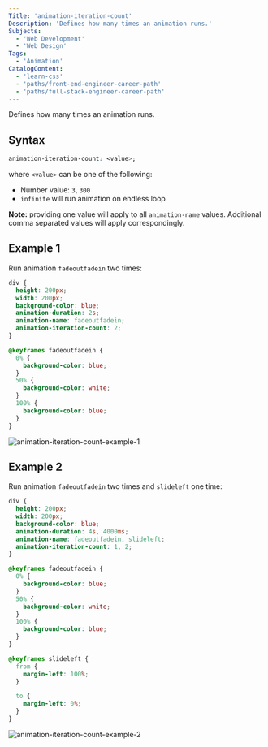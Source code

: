 ```yaml
---
Title: 'animation-iteration-count'
Description: 'Defines how many times an animation runs.'
Subjects:
  - 'Web Development'
  - 'Web Design'
Tags:
  - 'Animation'
CatalogContent:
  - 'learn-css'
  - 'paths/front-end-engineer-career-path'
  - 'paths/full-stack-engineer-career-path'
---
```


Defines how many times an animation runs.

## Syntax

```css
animation-iteration-count: <value>;
```

where `<value>` can be one of the following:

- Number value: `3`, `300`
- `infinite` will run animation on endless loop

**Note:** providing one value will apply to all `animation-name` values. Additional comma separated values will apply correspondingly.

## Example 1

Run animation `fadeoutfadein` two times:

```css
div {
  height: 200px;
  width: 200px;
  background-color: blue;
  animation-duration: 2s;
  animation-name: fadeoutfadein;
  animation-iteration-count: 2;
}

@keyframes fadeoutfadein {
  0% {
    background-color: blue;
  }
  50% {
    background-color: white;
  }
  100% {
    background-color: blue;
  }
}
```

![animation-iteration-count-example-1](https://raw.githubusercontent.com/Codecademy/docs/main/media/css-animation-iteration-count-fade.gif)

## Example 2

Run animation `fadeoutfadein` two times and `slideleft` one time:

```css
div {
  height: 200px;
  width: 200px;
  background-color: blue;
  animation-duration: 4s, 4000ms;
  animation-name: fadeoutfadein, slideleft;
  animation-iteration-count: 1, 2;
}

@keyframes fadeoutfadein {
  0% {
    background-color: blue;
  }
  50% {
    background-color: white;
  }
  100% {
    background-color: blue;
  }
}

@keyframes slideleft {
  from {
    margin-left: 100%;
  }

  to {
    margin-left: 0%;
  }
}
```

![animation-iteration-count-example-2](https://raw.githubusercontent.com/Codecademy/docs/main/media/css-animation-iteration-count-fade-slide.gif)

